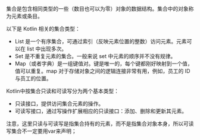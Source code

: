 集合是包含相同类型的一些（数目也可以为零）对象的数据结构。集合中的对象称为元素或条目。

以下是 Kotlin 相关的集合类型：
- List 是一个有序集合，可通过索引（反映元素位置的整数）访问元素。元素可以在 list 中出现多次。
- Set 是不重复元素的集合。一般来说 set 中元素的顺序并不没有规律。
- Map（或者字典）是一组键值对。键是唯一的，每个键都刚好映射到一个值，值可以重复。map 对于存储对象之间的逻辑连接非常有用，例如，员工的 ID 与员工的位置。

Kotlin中按集合只读和可读写分为两个基本类型：
- 只读接口，提供访问集合元素的操作。
- 可读写接口，通过写操作扩展相应的只读接口：添加、删除和更新其元素。

注意，这里只读与可读写是指集合持有的元素，而不是指集合对象本身，所以可读写集合不一定要用var来声明；
